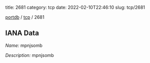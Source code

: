 title: 2681
category: tcp
date: 2022-02-10T22:46:10
slug: tcp/2681

[portdb](/) / [tcp](/category/tcp.html) / 2681


## IANA Data

_Name:_ mpnjsomb

_Description:_ mpnjsomb

